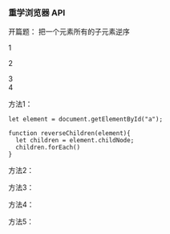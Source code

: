### 重学浏览器 API

开篇题： 把一个元素所有的子元素逆序

  <div id="a">
    <span>1</span>
    <p>2</p>
    <a>3</a>
    <div>4</div>
  </div>
  <script>
      // 方法1 ...
      // 方法2 ...
      // 方法3 ...
      // 方法4 ...
      // 方法5 ...
  </script>
  
方法1：
  
    let element = document.getElementById("a");
    
    function reverseChildren(element){
      let children = element.childNode;
      children.forEach()
    }

方法2：

方法3：

方法4：

方法5：
